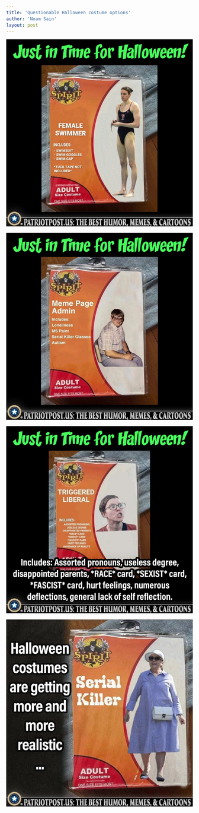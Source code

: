 ```yaml
---
title: 'Questionable Halloween costume options'
author: 'Noam Sain'
layout: post
---
```


![Questionable Halloween costume options](/assets/2022/2022-10-costume01.jpg "Questionable Halloween costume options")

![Questionable Halloween costume options](/assets/2022/2022-10-costume02.jpg "Questionable Halloween costume options")

![Questionable Halloween costume options](/assets/2022/2022-10-costume03.jpg "Questionable Halloween costume options")

![Questionable Halloween costume options](/assets/2022/2022-10-costume04.jpg "Questionable Halloween costume options")
